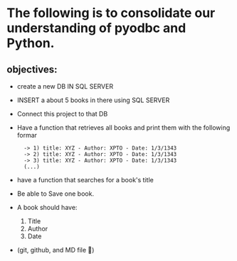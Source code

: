 # The following is to consolidate our understanding of pyodbc and Python.

## objectives:

- create a new DB IN SQL SERVER

- INSERT a about 5 books in there using SQL SERVER

- Connect this project to that DB

- Have a function that retrieves all books and print them with the following formar

        -> 1) title: XYZ - Author: XPTO - Date: 1/3/1343
        -> 2) title: XYZ - Author: XPTO - Date: 1/3/1343
        -> 3) title: XYZ - Author: XPTO - Date: 1/3/1343
        (...)
- have a function that searches for a book's title
- Be able to Save one book.
- A book should have:
    1. Title
    2. Author
    3. Date
- (git, github, and MD file 🍺)
